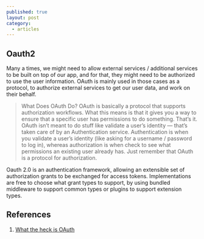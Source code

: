 ```yaml
---
published: true
layout: post
category:
  - articles
---
```

## Oauth2

Many a times, we might need to allow external services / additional services to be built on top of our app, and for that, they might need to be authorized to use the user information. OAuth is mainly used in those cases as a protocol, to authorize external services to get our user data, and work on their behalf.

> What Does OAuth Do?
> OAuth is basically a protocol that supports authorization workflows. What this means is that it gives you a way to ensure that a specific user has permissions to do something.
> That’s it.
> OAuth isn’t meant to do stuff like validate a user’s identity — that’s taken care of by an Authentication service. Authentication is when you validate a user’s identity (like asking for a username / password to log in), whereas authorization is when check to see what permissions an existing user already has.
> Just remember that OAuth is a protocol for authorization.

Oauth 2.0 is an authentication framework, allowing an extensible set of authorization grants to be exchanged for access tokens. Implementations are free to choose what grant types to support, by using bundled middleware to support common types or plugins to support extension types.


## References

1. [What the heck is OAuth](https://stormpath.com/blog/what-the-heck-is-oauth)
